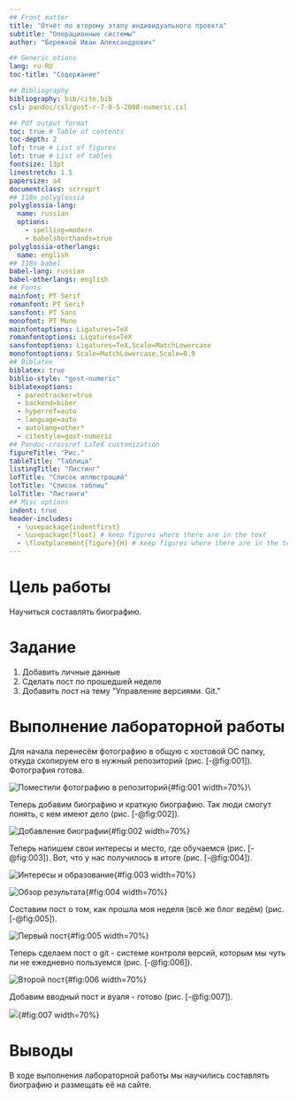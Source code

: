 ```yaml
---
## Front matter
title: "Отчёт по второму этапу индивидуального проекта"
subtitle: "Операционные системы"
author: "Бережной Иван Александрович"

## Generic otions
lang: ru-RU
toc-title: "Содержание"

## Bibliography
bibliography: bib/cite.bib
csl: pandoc/csl/gost-r-7-0-5-2008-numeric.csl

## Pdf output format
toc: true # Table of contents
toc-depth: 2
lof: true # List of figures
lot: true # List of tables
fontsize: 13pt
linestretch: 1.5
papersize: a4
documentclass: scrreprt
## I18n polyglossia
polyglossia-lang:
  name: russian
  options:
	- spelling=modern
	- babelshorthands=true
polyglossia-otherlangs:
  name: english
## I18n babel
babel-lang: russian
babel-otherlangs: english
## Fonts
mainfont: PT Serif
romanfont: PT Serif
sansfont: PT Sans
monofont: PT Mono
mainfontoptions: Ligatures=TeX
romanfontoptions: Ligatures=TeX
sansfontoptions: Ligatures=TeX,Scale=MatchLowercase
monofontoptions: Scale=MatchLowercase,Scale=0.9
## Biblatex
biblatex: true
biblio-style: "gost-numeric"
biblatexoptions:
  - parentracker=true
  - backend=biber
  - hyperref=auto
  - language=auto
  - autolang=other*
  - citestyle=gost-numeric
## Pandoc-crossref LaTeX customization
figureTitle: "Рис."
tableTitle: "Таблица"
listingTitle: "Листинг"
lofTitle: "Список иллюстраций"
lotTitle: "Список таблиц"
lolTitle: "Листинги"
## Misc options
indent: true
header-includes:
  - \usepackage{indentfirst}
  - \usepackage{float} # keep figures where there are in the text
  - \floatplacement{figure}{H} # keep figures where there are in the text
---
```


# Цель работы

Научиться составлять биографию.

# Задание

1. Добавить личные данные
2. Сделать пост по прошедшей неделе
3. Добавить пост на тему "Управление версиями. Git."

# Выполнение лабораторной работы

Для начала перенесём фотографию в общую с хостовой ОС папку, откуда скопируем его в нужный репозиторий (рис. [-@fig:001]). Фотография готова.

![Поместили фотографию в репозиторий](image/1.jpg){#fig:001 width=70%}\

Теперь добавим биографию и краткую биографию. Так люди смогут понять, с кем имеют дело (рис. [-@fig:002]).

![Добавление биографии](image/2.jpg){#fig:002 width=70%}

Теперь напишем свои интересы и место, где обучаемся (рис. [-@fig:003]). Вот, что у нас получилось в итоге (рис. [-@fig:004]).

![Интересы и образование](image/3.jpg){#fig:003 width=70%}

![Обзор результата](image/4.jpg){#fig:004 width=70%}

Составим пост о том, как прошла моя неделя (всё же блог ведём) (рис. [-@fig:005]).

![Первый пост](image/5.jpg){#fig:005 width=70%}

Теперь сделаем пост о git - системе контроля версий, которым мы чуть ли не ежедневно пользуемся (рис. [-@fig:006]).

![Второй пост](image/6.jpg){#fig:006 width=70%}

Добавим вводный пост и вуаля - готово (рис. [-@fig:007]).

![](image/7.jpg){#fig:007 width=70%}

# Выводы

В ходе выполнения лабораторной работы мы научились составлять биографию и размещать её на сайте.
